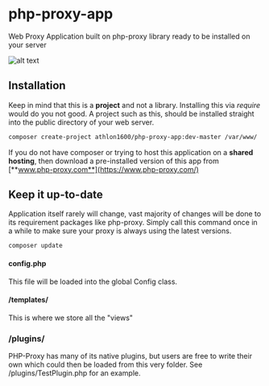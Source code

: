 # php-proxy-app
Web Proxy Application built on php-proxy library ready to be installed on your server

![alt text](http://i.imgur.com/KrtU5KE.png?1 "This is how PHP-Proxy looks when installed")

## Installation

Keep in mind that this is a **project** and not a library. Installing this via *require* would do you not good.
A project such as this, should be installed straight into the public directory of your web server.

```bash
composer create-project athlon1600/php-proxy-app:dev-master /var/www/
```

If you do not have composer or trying to host this application on a **shared hosting**, then download a pre-installed version of this app from [**www.php-proxy.com**](https://www.php-proxy.com/)

## Keep it up-to-date

Application itself rarely will change, vast majority of changes will be done to its requirement packages like php-proxy. Simply call this command once in a while to make sure your proxy is always using the latest versions.

```
composer update
```

#### config.php

This file will be loaded into the global Config class.

#### /templates/

This is where we store all the "views"

### /plugins/

PHP-Proxy has many of its native plugins, but users are free to write their own which could then be loaded from this very folder. See /plugins/TestPlugin.php for an example.
